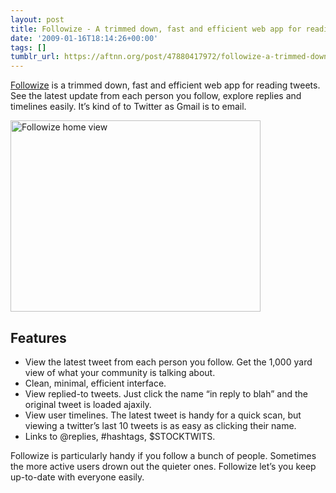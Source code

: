 ```yaml
---
layout: post
title: Followize - A trimmed down, fast and efficient web app for reading tweets
date: '2009-01-16T18:14:26+00:00'
tags: []
tumblr_url: https://aftnn.org/post/47880417972/followize-a-trimmed-down-fast-and-efficient-web-app-for
---
```

<p><a href="http://followize.appspot.com/">Followize</a> is a trimmed down, fast and efficient web app for reading tweets. See the latest update from each person you follow, explore replies and timelines easily. It&rsquo;s kind of to Twitter as Gmail is to email.</p>

<p><a href="http://followize.appspot.com/" title="Try Followize now"><img src="/stuff/journal_src/followize.png" width="400" height="306" alt="Followize home view"/></a></p>

<h2>Features</h2>

<ul>
<li>View the latest tweet from each person you follow. Get the 1,000 yard view of what your community is talking about.</li>
<li>Clean, minimal, efficient interface.</li>
<li>View replied-to tweets. Just click the name &ldquo;in reply to blah&rdquo; and the original tweet is loaded ajaxily.</li>
<li>View user timelines. The latest tweet is handy for a quick scan, but viewing a twitter&rsquo;s last 10 tweets is as easy as clicking their name.</li>
<li>Links to @replies, #hashtags, $STOCKTWITS.</li>
</ul>

<p>Followize is particularly handy if you follow a bunch of people. Sometimes the more active users drown out the quieter ones. Followize let&rsquo;s you keep up-to-date with everyone easily.</p>
